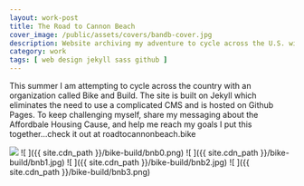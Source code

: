 ```yaml
---
layout: work-post
title: The Road to Cannon Beach
cover_image: /public/assets/covers/bandb-cover.jpg
description: Website archiving my adventure to cycle across the U.S. with Bike & Build in 2017.
category: work
tags: [ web design jekyll sass github ]
---
```

This summer I am attempting to cycle across the country with an organization called Bike and Build. The site is built on Jekyll which eliminates the need to use a complicated CMS and is hosted on Github Pages. To keep challenging myself, share my messaging about the Affordbale Housing Cause, and help me reach my goals I put this together...check it out  at roadtocannonbeach.bike

<a href="http://roadtocannonbeach.bike"><img src="{{ site.cdn_path }}/bike-build/site.png" /></a>
![ ]({{ site.cdn_path }}/bike-build/bnb0.png)
![ ]({{ site.cdn_path }}/bike-build/bnb1.jpg)
![ ]({{ site.cdn_path }}/bike-build/bnb2.jpg)
![ ]({{ site.cdn_path }}/bike-build/bnb3.png)
